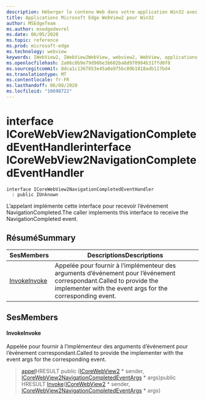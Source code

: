 ```yaml
---
description: Héberger le contenu Web dans votre application Win32 avec le contrôle Microsoft Edge WebView2
title: Applications Microsoft Edge WebView2 pour Win32
author: MSEdgeTeam
ms.author: msedgedevrel
ms.date: 06/05/2020
ms.topic: reference
ms.prod: microsoft-edge
ms.technology: webview
keywords: IWebView2, IWebView2WebView, webview2, WebView, applications Win32, Win32, Edge, ICoreWebView2, ICoreWebView2Controller, contrôle de navigateur, html Edge
ms.openlocfilehash: 2a06c0b9e79d986e3b602ba8d970994b31ffd0f0
ms.sourcegitcommit: 8dca1c1367853e45a0a975bc89b1818adb117bd4
ms.translationtype: MT
ms.contentlocale: fr-FR
ms.lasthandoff: 06/08/2020
ms.locfileid: "10698722"
---
```

# <span data-ttu-id="7dc38-104">interface ICoreWebView2NavigationCompletedEventHandler</span><span class="sxs-lookup"><span data-stu-id="7dc38-104">interface ICoreWebView2NavigationCompletedEventHandler</span></span> 

```
interface ICoreWebView2NavigationCompletedEventHandler
  : public IUnknown
```

<span data-ttu-id="7dc38-105">L’appelant implémente cette interface pour recevoir l’événement NavigationCompleted.</span><span class="sxs-lookup"><span data-stu-id="7dc38-105">The caller implements this interface to receive the NavigationCompleted event.</span></span>

## <span data-ttu-id="7dc38-106">Résumé</span><span class="sxs-lookup"><span data-stu-id="7dc38-106">Summary</span></span>

 <span data-ttu-id="7dc38-107">Ses</span><span class="sxs-lookup"><span data-stu-id="7dc38-107">Members</span></span>                        | <span data-ttu-id="7dc38-108">Descriptions</span><span class="sxs-lookup"><span data-stu-id="7dc38-108">Descriptions</span></span>
--------------------------------|---------------------------------------------
[<span data-ttu-id="7dc38-109">Invoke</span><span class="sxs-lookup"><span data-stu-id="7dc38-109">Invoke</span></span>](#invoke) | <span data-ttu-id="7dc38-110">Appelée pour fournir à l’implémenteur des arguments d’événement pour l’événement correspondant.</span><span class="sxs-lookup"><span data-stu-id="7dc38-110">Called to provide the implementer with the event args for the corresponding event.</span></span>

## <span data-ttu-id="7dc38-111">Ses</span><span class="sxs-lookup"><span data-stu-id="7dc38-111">Members</span></span>

#### <span data-ttu-id="7dc38-112">Invoke</span><span class="sxs-lookup"><span data-stu-id="7dc38-112">Invoke</span></span> 

<span data-ttu-id="7dc38-113">Appelée pour fournir à l’implémenteur des arguments d’événement pour l’événement correspondant.</span><span class="sxs-lookup"><span data-stu-id="7dc38-113">Called to provide the implementer with the event args for the corresponding event.</span></span>

> <span data-ttu-id="7dc38-114">[appel](#invoke)HRESULT public ([ICoreWebView2](icorewebview2.md) \* sender, [ICoreWebView2NavigationCompletedEventArgs](icorewebview2navigationcompletedeventargs.md) \* args)</span><span class="sxs-lookup"><span data-stu-id="7dc38-114">public HRESULT [Invoke](#invoke)([ICoreWebView2](icorewebview2.md) \* sender, [ICoreWebView2NavigationCompletedEventArgs](icorewebview2navigationcompletedeventargs.md) \* args)</span></span>

